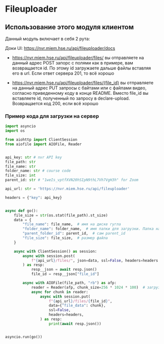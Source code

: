 # Fileuploader

## Использование этого модуля клиентом

Данный модуль включает в себя 2 рута:

Доки UI: https://nvr.miem.hse.ru/api/fileuploader/docs

- https://nvr.miem.hse.ru/api/fileuploader/files/
  вы отправляете на данный адрес POST запорс с полями как в примере, вам возвращается id. По этому id загружаете дальше файлы вставляя его в url. Если ответ сервера 201, то всё хорошо

- https://nvr.miem.hse.ru/api/fileuploader/files/{file_id}
  вы отправляете на данный адрес PUT запросы с байтами или с файлами видео, согласно приведенному коду в конце README. Вместо file_id вы вставляете id, полученный по запросу в declare-upload. Возвращается код 200, если всё хорошо

### Пример кода для загрузки на сервер

```python
import asyncio
import os

from aiohttp import ClientSession
from aiofile import AIOFile, Reader


api_key: str # nvr API key
file_path: str
file_name: str
folder_name: str # course code
file_size: int
parent_id: str # "1weIs_vptfXVN20hSIpN9thL7Vh7VgH3h" for Zoom

api_url: str = 'https://nvr.miem.hse.ru/api/fileuploader'

headers = {"key": api_key}


async def go():
    file_size = str(os.stat(file_path).st_size)
    data = {
        "file_name": file_name,  # имя на диске гугла
        "folder_name": folder_name,  # имя папки для загрузки. Папка находится в parent_id директории
        "parent_folder_id": parent_id,  # сам parent_id
        "file_size": file_size,  # размер файла
    }

    async with ClientSession() as session:
        async with session.post(
            f"{api_url}/files/", json=data, ssl=False, headers=headers
        ) as resp:
            resp__json = await resp.json()
            file_id = resp__json["file_id"]

        async with AIOFile(file_path, "rb") as afp:
            reader = Reader(afp, chunk_size=256 * 1024 * 100)  # загрузка по 25MB
            async for chunk in reader:
                async with session.put(
                    f"{api_url}/files/{file_id}",
                    data={"file_data": chunk},
                    ssl=False,
                    headers=headers,
                ) as resp:
                    print(await resp.json())


asyncio.run(go())
```
